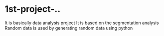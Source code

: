 # 1st-project-..
It is basically data analysis project 
It is based on the segmentation analysis 
Random data is used by generating random data using python

